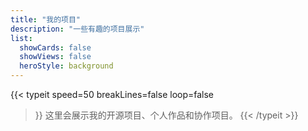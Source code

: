 ```yaml
---
title: "我的项目"
description: "一些有趣的项目展示"
list:
  showCards: false
  showViews: false
  heroStyle: background
---
```

{{< typeit 
  speed=50
  breakLines=false
  loop=false
>}}
这里会展示我的开源项目、个人作品和协作项目。 
{{< /typeit >}}
